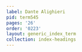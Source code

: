 ```yaml
---
label: Dante Alighieri
pid: term545
pages: '26'
order: '0223'
layout: generic_index_term
collection: index-headings
---
```

